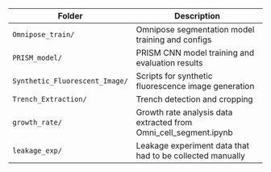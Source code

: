 | Folder                         | Description                                                  |
| ------------------------------ | ------------------------------------------------------------ |
| `Omnipose_train/`              | Omnipose segmentation model training and configs             |
| `PRISM_model/`                 | PRISM CNN model training and evaluation results          |
| `Synthetic_Fluorescent_Image/` | Scripts for synthetic fluorescence image generation |
| `Trench_Extraction/`           | Trench detection and cropping                     |
| `growth_rate/`                 | Growth rate analysis data extracted from Omni_cell_segment.ipynb     |
| `leakage_exp/`                 | Leakage experiment data that had to be collected manually                      |

